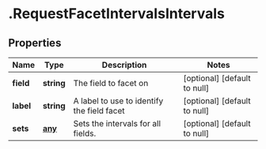 # .RequestFacetIntervalsIntervals

## Properties
Name | Type | Description | Notes
------------ | ------------- | ------------- | -------------
**field** | **string** | The field to facet on | [optional] [default to null]
**label** | **string** | A label to use to identify the field facet | [optional] [default to null]
**sets** | [**any**](RequestFacetSet.md) | Sets the intervals for all fields. | [optional] [default to null]


